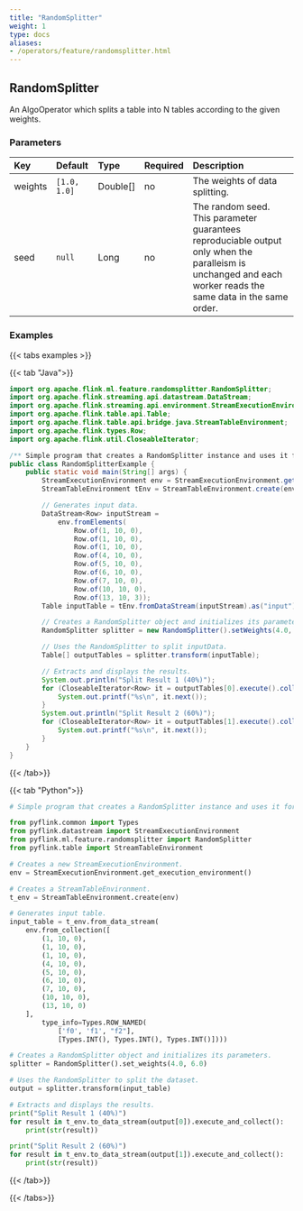 ```yaml
---
title: "RandomSplitter"
weight: 1
type: docs
aliases:
- /operators/feature/randomsplitter.html
---
```


<!--
Licensed to the Apache Software Foundation (ASF) under one
or more contributor license agreements.  See the NOTICE file
distributed with this work for additional information
regarding copyright ownership.  The ASF licenses this file
to you under the Apache License, Version 2.0 (the
"License"); you may not use this file except in compliance
with the License.  You may obtain a copy of the License at

  http://www.apache.org/licenses/LICENSE-2.0

Unless required by applicable law or agreed to in writing,
software distributed under the License is distributed on an
"AS IS" BASIS, WITHOUT WARRANTIES OR CONDITIONS OF ANY
KIND, either express or implied.  See the License for the
specific language governing permissions and limitations
under the License.
-->

## RandomSplitter

An AlgoOperator which splits a table into N tables according to the given weights.

### Parameters

| Key     | Default      | Type     | Required | Description                                                                                                                                                  |
|:--------|:-------------|:---------|:---------|:-------------------------------------------------------------------------------------------------------------------------------------------------------------|
| weights | `[1.0, 1.0]` | Double[] | no       | The weights of data splitting.                                                                                                                               |
| seed    | `null`       | Long     | no       | The random seed. This parameter guarantees reproduciable output only when the paralleism is unchanged and each worker reads the same data in the same order. |

### Examples

{{< tabs examples >}}

{{< tab "Java">}}

```java
import org.apache.flink.ml.feature.randomsplitter.RandomSplitter;
import org.apache.flink.streaming.api.datastream.DataStream;
import org.apache.flink.streaming.api.environment.StreamExecutionEnvironment;
import org.apache.flink.table.api.Table;
import org.apache.flink.table.api.bridge.java.StreamTableEnvironment;
import org.apache.flink.types.Row;
import org.apache.flink.util.CloseableIterator;

/** Simple program that creates a RandomSplitter instance and uses it for data splitting. */
public class RandomSplitterExample {
	public static void main(String[] args) {
		StreamExecutionEnvironment env = StreamExecutionEnvironment.getExecutionEnvironment();
		StreamTableEnvironment tEnv = StreamTableEnvironment.create(env);

		// Generates input data.
		DataStream<Row> inputStream =
			env.fromElements(
				Row.of(1, 10, 0),
				Row.of(1, 10, 0),
				Row.of(1, 10, 0),
				Row.of(4, 10, 0),
				Row.of(5, 10, 0),
				Row.of(6, 10, 0),
				Row.of(7, 10, 0),
				Row.of(10, 10, 0),
				Row.of(13, 10, 3));
		Table inputTable = tEnv.fromDataStream(inputStream).as("input");

		// Creates a RandomSplitter object and initializes its parameters.
		RandomSplitter splitter = new RandomSplitter().setWeights(4.0, 6.0);

		// Uses the RandomSplitter to split inputData.
		Table[] outputTables = splitter.transform(inputTable);

		// Extracts and displays the results.
		System.out.println("Split Result 1 (40%)");
		for (CloseableIterator<Row> it = outputTables[0].execute().collect(); it.hasNext(); ) {
			System.out.printf("%s\n", it.next());
		}
		System.out.println("Split Result 2 (60%)");
		for (CloseableIterator<Row> it = outputTables[1].execute().collect(); it.hasNext(); ) {
			System.out.printf("%s\n", it.next());
		}
	}
}

```

{{< /tab>}}

{{< tab "Python">}}

```python
# Simple program that creates a RandomSplitter instance and uses it for data splitting.

from pyflink.common import Types
from pyflink.datastream import StreamExecutionEnvironment
from pyflink.ml.feature.randomsplitter import RandomSplitter
from pyflink.table import StreamTableEnvironment

# Creates a new StreamExecutionEnvironment.
env = StreamExecutionEnvironment.get_execution_environment()

# Creates a StreamTableEnvironment.
t_env = StreamTableEnvironment.create(env)

# Generates input table.
input_table = t_env.from_data_stream(
    env.from_collection([
        (1, 10, 0),
        (1, 10, 0),
        (1, 10, 0),
        (4, 10, 0),
        (5, 10, 0),
        (6, 10, 0),
        (7, 10, 0),
        (10, 10, 0),
        (13, 10, 0)
    ],
        type_info=Types.ROW_NAMED(
            ['f0', 'f1', "f2"],
            [Types.INT(), Types.INT(), Types.INT()])))

# Creates a RandomSplitter object and initializes its parameters.
splitter = RandomSplitter().set_weights(4.0, 6.0)

# Uses the RandomSplitter to split the dataset.
output = splitter.transform(input_table)

# Extracts and displays the results.
print("Split Result 1 (40%)")
for result in t_env.to_data_stream(output[0]).execute_and_collect():
    print(str(result))

print("Split Result 2 (60%)")
for result in t_env.to_data_stream(output[1]).execute_and_collect():
    print(str(result))

```

{{< /tab>}}

{{< /tabs>}}
